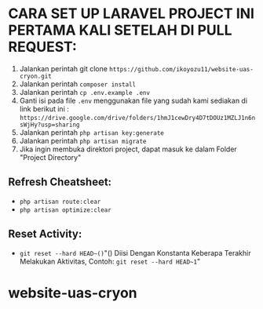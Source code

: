 # CARA SET UP LARAVEL PROJECT INI PERTAMA KALI SETELAH DI PULL REQUEST:

1. Jalankan perintah git clone `https://github.com/ikoyozu11/website-uas-cryon.git`
2. Jalankan perintah `composer install`
3. Jalankan perintah `cp .env.example .env`
4. Ganti isi pada file `.env` menggunakan file yang sudah kami sediakan di link berikut ini : `https://drive.google.com/drive/folders/1hmJ1cewDry4D7tDOUz1MZLJ1n6nsWjHy?usp=sharing`
5. Jalankan perintah `php artisan key:generate`
6. Jalankan perintah `php artisan migrate`
7. Jika ingin membuka direktori project, dapat masuk ke dalam Folder "Project Directory"

## Refresh Cheatsheet:
- `php artisan route:clear`
- `php artisan optimize:clear`

## Reset Activity:
- `git reset --hard HEAD~()`"() Diisi Dengan Konstanta Keberapa Terakhir Melakukan Aktivitas, Contoh: `git reset --hard HEAD~1`"

# website-uas-cryon